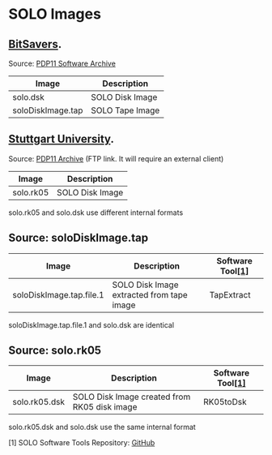 # SOLO Images

## [BitSavers](http://www.bitsavers.org).
Source: [PDP11 Software Archive](http://www.bitsavers.org/bits/DEC/pdp11/Brinch_Hansen_SOLO/)

|Image            | Description   |
|-----------------|---------------|
|solo.dsk         |SOLO Disk Image|
|soloDiskImage.tap|SOLO Tape Image|

## [Stuttgart University](http://computermuseum.informatik.uni-stuttgart.de).
Source: [PDP11 Archive](ftp://ftp.informatik.uni-stuttgart.de/pub/cm/dec/pdp11/) (FTP link. It will require an external client)

|Image            | Description   |
|-----------------|---------------|
|solo.rk05        |SOLO Disk Image|

solo.rk05 and solo.dsk use different internal formats

## Source: soloDiskImage.tap

|Image                   |Description                              |Software Tool[[1]](#1)|
|------------------------|-----------------------------------------|-------------|
|soloDiskImage.tap.file.1|SOLO Disk Image extracted from tape image|TapExtract   | 

soloDiskImage.tap.file.1 and solo.dsk are identical 
            
## Source: solo.rk05

|Image        |Description                                 |Software Tool[[1]](#1)|
|-------------|--------------------------------------------|-------------|
|solo.rk05.dsk|SOLO Disk Image created from RK05 disk image|RK05toDsk    |

solo.rk05.dsk and solo.dsk use the same internal format

<a id="1">[1]</a>
SOLO Software Tools Repository: [GitHub](https://github.com/ngospina/SOLO-Tools)

